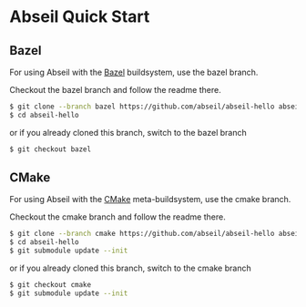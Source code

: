# Abseil Quick Start #

## Bazel ##

For using Abseil with the [Bazel](http://www.bazel.io) buildsystem,
use the bazel branch.

Checkout the bazel branch and follow the readme there.

```bash
$ git clone --branch bazel https://github.com/abseil/abseil-hello abseil-hello
$ cd abseil-hello
```

or if you already cloned this branch, switch to the bazel branch

```bash
$ git checkout bazel
```

## CMake ##

For using Abseil with the [CMake](https://cmake.org/) meta-buildsystem,
use the cmake branch.

Checkout the cmake branch and follow the readme there.

```bash
$ git clone --branch cmake https://github.com/abseil/abseil-hello abseil-hello
$ cd abseil-hello
$ git submodule update --init
```

or if you already cloned this branch, switch to the cmake branch

```bash
$ git checkout cmake
$ git submodule update --init
```
